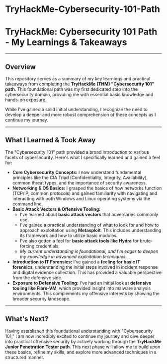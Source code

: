 # TryHackMe-Cybersecurity-101-Path

# TryHackMe: Cybersecurity 101 Path - My Learnings & Takeaways

---

## Overview

This repository serves as a summary of my key learnings and practical takeaways from completing the **TryHackMe (THM) "Cybersecurity 101" path**. This foundational path was my first dedicated step into the cybersecurity domain, providing me with essential basic knowledge and hands-on exposure.

While I've gained a solid initial understanding, I recognize the need to develop a deeper and more robust comprehension of these concepts as I continue my journey.

---

## What I Learned & Took Away

The "Cybersecurity 101" path provided a broad introduction to various facets of cybersecurity. Here's what I specifically learned and gained a feel for:

* **Core Cybersecurity Concepts:** I now understand fundamental principles like the CIA Triad (Confidentiality, Integrity, Availability), common threat types, and the importance of security awareness.
* **Networking & OS Basics:** I grasped the basics of how networks function (TCP/IP, common protocols) and gained familiarity with navigating and interacting with both Windows and Linux operating systems via the command line.
* **Basic Attack Vectors & Offensive Tooling:**
    * I've learned about **basic attack vectors** that adversaries commonly use.
    * I've gained a practical understanding of what to look for and how to approach exploitation using **Metasploit**. This includes understanding its framework and how to utilize basic modules.
    * I've also gotten a feel for **basic attack tools like Hydra** for brute-forcing credentials.
    * *My current understanding is foundational, and I'm eager to deepen my knowledge in advanced exploitation techniques.*
* **Introduction to IT Forensics:** I've gained a **feeling for basic IT forensics**, understanding the initial steps involved in incident response and digital evidence collection. This has provided a valuable perspective from the defensive side.
* **Exposure to Defensive Tooling:** I've had an initial look at **defensive tooling like Flare-VM**, which provided insight into malware analysis environments. This complements my offensive interests by showing the broader security landscape.

---

## What's Next?

Having established this foundational understanding with "Cybersecurity 101," I am now incredibly excited to continue my journey and dive deeper into practical offensive security by actively working through the **TryHackMe Junior Penetration Tester path**. This next phase will allow me to build upon these basics, refine my skills, and explore more advanced techniques in a structured manner.
